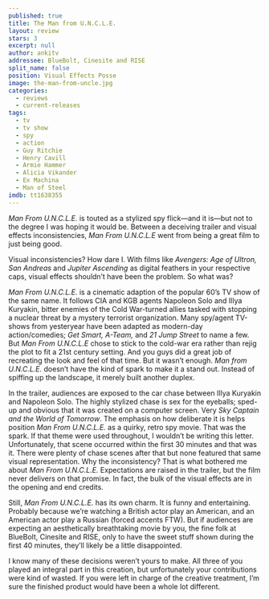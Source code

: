 ```yaml
---
published: true
title: The Man from U.N.C.L.E.
layout: review
stars: 3
excerpt: null
author: ankitv
addressee: BlueBolt, Cinesite and RISE
split_name: false
position: Visual Effects Posse 
image: the-man-from-uncle.jpg
categories: 
  - reviews
  - current-releases
tags: 
  - tv
  - tv show
  - spy
  - action
  - Guy Ritchie
  - Henry Cavill
  - Armie Hammer
  - Alicia Vikander
  - Ex Machina
  - Man of Steel
imdb: tt1638355
---
```

_Man From U.N.C.L.E._ is touted as a stylized spy flick—and it is—but not to the degree I was hoping it would be. Between a deceiving trailer and visual effects inconsistencies, _Man From U.N.C.L.E_ went from being a great film to just being good. 

Visual inconsistencies? How dare I. With films like _Avengers: Age of_ _Ultron, San Andreas_ and _Jupiter Ascending_ as digital feathers in your respective caps, visual effects shouldn’t have been the problem. So what was?

_Man From U.N.C.L.E._ is a cinematic adaption of the popular 60’s TV show of the same name. It follows CIA and KGB agents Napoleon Solo and Illya Kuryakin, bitter enemies of the Cold War-turned allies tasked with stopping a nuclear threat by a mystery terrorist organization. Many spy/agent TV-shows from yesteryear have been adapted as modern-day action/comedies; _Get Smart, A-Team,_ and _21 Jump Street_ to name a few. But _Man From U.N.C.L.E_ chose to stick to the cold-war era rather than rejig the plot to fit a 21st century setting. And you guys did a great job of recreating the look and feel of that time. But it wasn’t enough. _Man from U.N.C.L.E._ doesn’t have the kind of spark to make it a stand out. Instead of spiffing up the landscape, it merely built another duplex. 

In the trailer, audiences are exposed to the car chase between Illya Kuryakin and Napoleon Solo. The highly stylized chase is sex for the eyeballs; sped-up and obvious that it was created on a computer screen. Very _Sky Captain and the World of Tomorrow_. The emphasis on how deliberate it is helps position _Man From U.N.C.L.E._ as a quirky, retro spy movie. That was the spark. If that theme were used throughout, I wouldn’t be writing this letter. Unfortunately, that scene occurred within the first 30 minutes and that was it. There were plenty of chase scenes after that but none featured that same visual representation. Why the inconsistency? That is what bothered me about _Man From U.N.C.L.E._ Expectations are raised in the trailer, but the film never delivers on that promise. In fact, the bulk of the visual effects are in the opening and end credits. 

Still, _Man From U.N.C.L.E._ has its own charm. It is funny and entertaining. Probably because we’re watching a British actor play an American, and an American actor play a Russian (forced accents FTW). But if audiences are expecting an aesthetically breathtaking movie by you, the fine folk at BlueBolt, Cinesite and RISE, only to have the sweet stuff shown during the first 40 minutes, they’ll likely be a little disappointed.  

I know many of these decisions weren’t yours to make. All three of you played an integral part in this creation, but unfortunately your contributions were kind of wasted. If you were left in charge of the creative treatment, I’m sure the finished product would have been a whole lot different.